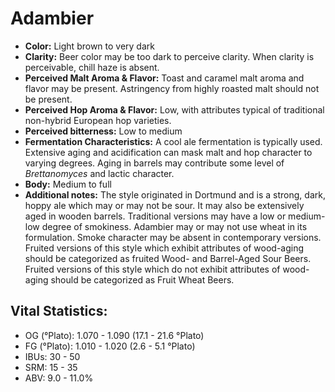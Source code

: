 # Adambier

- **Color:** Light brown to very dark
- **Clarity:** Beer color may be too dark to perceive clarity. When clarity is perceivable, chill haze is absent.
- **Perceived Malt Aroma & Flavor:** Toast and caramel malt aroma and flavor may be present. Astringency from highly roasted malt should not be present.
- **Perceived Hop Aroma & Flavor:** Low, with attributes typical of traditional non-hybrid European hop varieties.
- **Perceived bitterness:** Low to medium
- **Fermentation Characteristics:** A cool ale fermentation is typically used. Extensive aging and acidification can mask malt and hop character to varying degrees. Aging in barrels may contribute some level of _Brettanomyces_ and lactic character.
- **Body:** Medium to full
- **Additional notes:** The style originated in Dortmund and is a strong, dark, hoppy ale which may or may not be sour. It may also be extensively aged in wooden barrels. Traditional versions may have a low or medium-low degree of smokiness. Adambier may or may not use wheat in its formulation. Smoke character may be absent in contemporary versions. Fruited versions of this style which exhibit attributes of wood-aging should be categorized as fruited Wood- and Barrel-Aged Sour Beers. Fruited versions of this style which do not exhibit attributes of wood- aging should be categorized as Fruit Wheat Beers.

## Vital Statistics:

- OG (°Plato): 1.070 - 1.090 (17.1 - 21.6 °Plato) 
- FG (°Plato): 1.010 - 1.020 (2.6 - 5.1 °Plato)
- IBUs: 30 - 50
- SRM: 15 - 35
- ABV: 9.0 - 11.0%
